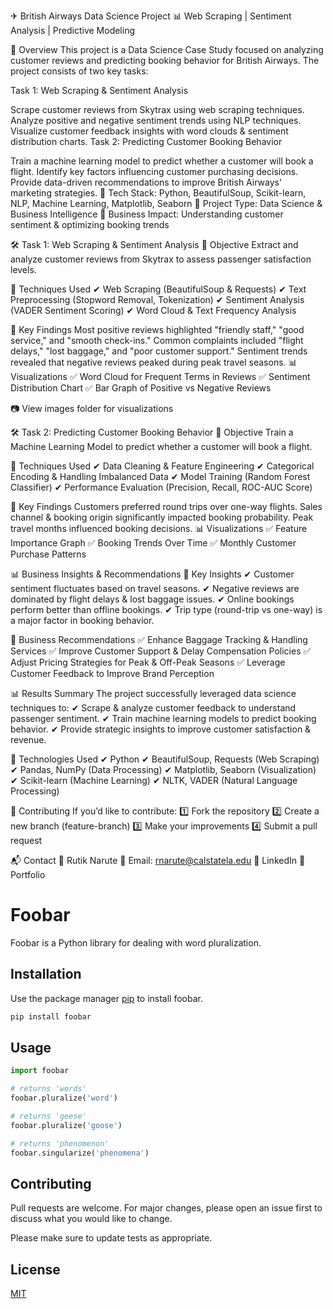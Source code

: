 ✈ British Airways Data Science Project
📊 Web Scraping | Sentiment Analysis | Predictive Modeling


📌 Overview
This project is a Data Science Case Study focused on analyzing customer reviews and predicting booking behavior for British Airways. The project consists of two key tasks:

Task 1: Web Scraping & Sentiment Analysis

Scrape customer reviews from Skytrax using web scraping techniques.
Analyze positive and negative sentiment trends using NLP techniques.
Visualize customer feedback insights with word clouds & sentiment distribution charts.
Task 2: Predicting Customer Booking Behavior

Train a machine learning model to predict whether a customer will book a flight.
Identify key factors influencing customer purchasing decisions.
Provide data-driven recommendations to improve British Airways' marketing strategies.
🔹 Tech Stack: Python, BeautifulSoup, Scikit-learn, NLP, Machine Learning, Matplotlib, Seaborn
🔹 Project Type: Data Science & Business Intelligence
🔹 Business Impact: Understanding customer sentiment & optimizing booking trends


🛠 Task 1: Web Scraping & Sentiment Analysis
🔹 Objective
Extract and analyze customer reviews from Skytrax to assess passenger satisfaction levels.

🔹 Techniques Used
✔ Web Scraping (BeautifulSoup & Requests)
✔ Text Preprocessing (Stopword Removal, Tokenization)
✔ Sentiment Analysis (VADER Sentiment Scoring)
✔ Word Cloud & Text Frequency Analysis

🔹 Key Findings
Most positive reviews highlighted "friendly staff," "good service," and "smooth check-ins."
Common complaints included "flight delays," "lost baggage," and "poor customer support."
Sentiment trends revealed that negative reviews peaked during peak travel seasons.
📊 Visualizations
✅ Word Cloud for Frequent Terms in Reviews
✅ Sentiment Distribution Chart
✅ Bar Graph of Positive vs Negative Reviews

📷 View images folder for visualizations

🛠 Task 2: Predicting Customer Booking Behavior
🔹 Objective
Train a Machine Learning Model to predict whether a customer will book a flight.

🔹 Techniques Used
✔ Data Cleaning & Feature Engineering
✔ Categorical Encoding & Handling Imbalanced Data
✔ Model Training (Random Forest Classifier)
✔ Performance Evaluation (Precision, Recall, ROC-AUC Score)

🔹 Key Findings
Customers preferred round trips over one-way flights.
Sales channel & booking origin significantly impacted booking probability.
Peak travel months influenced booking decisions.
📊 Visualizations
✅ Feature Importance Graph
✅ Booking Trends Over Time
✅ Monthly Customer Purchase Patterns


📊 Business Insights & Recommendations
🔹 Key Insights
✔ Customer sentiment fluctuates based on travel seasons.
✔ Negative reviews are dominated by flight delays & lost baggage issues.
✔ Online bookings perform better than offline bookings.
✔ Trip type (round-trip vs one-way) is a major factor in booking behavior.

🔹 Business Recommendations
✅ Enhance Baggage Tracking & Handling Services
✅ Improve Customer Support & Delay Compensation Policies
✅ Adjust Pricing Strategies for Peak & Off-Peak Seasons
✅ Leverage Customer Feedback to Improve Brand Perception

📊 Results Summary
The project successfully leveraged data science techniques to:
✔ Scrape & analyze customer feedback to understand passenger sentiment.
✔ Train machine learning models to predict booking behavior.
✔ Provide strategic insights to improve customer satisfaction & revenue.

🔧 Technologies Used
✔ Python
✔ BeautifulSoup, Requests (Web Scraping)
✔ Pandas, NumPy (Data Processing)
✔ Matplotlib, Seaborn (Visualization)
✔ Scikit-learn (Machine Learning)
✔ NLTK, VADER (Natural Language Processing)


🤝 Contributing
If you’d like to contribute:
1️⃣ Fork the repository
2️⃣ Create a new branch (feature-branch)
3️⃣ Make your improvements
4️⃣ Submit a pull request

📬 Contact
👤 Rutik Narute
📧 Email: rnarute@calstatela.edu
🔗 LinkedIn
📂 Portfolio




# Foobar

Foobar is a Python library for dealing with word pluralization.

## Installation

Use the package manager [pip](https://pip.pypa.io/en/stable/) to install foobar.

```bash
pip install foobar
```

## Usage

```python
import foobar

# returns 'words'
foobar.pluralize('word')

# returns 'geese'
foobar.pluralize('goose')

# returns 'phenomenon'
foobar.singularize('phenomena')
```

## Contributing

Pull requests are welcome. For major changes, please open an issue first
to discuss what you would like to change.

Please make sure to update tests as appropriate.

## License

[MIT](https://choosealicense.com/licenses/mit/)
